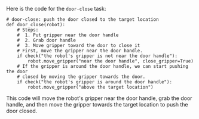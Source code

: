 Here is the code for the `door-close` task:

```
# door-close: push the door closed to the target location
def door_close(robot):
    # Steps:
    #  1. Put gripper near the door handle
    #  2. Grab door handle
    #  3. Move gripper toward the door to close it
    # First, move the gripper near the door handle.
    if check("the robot's gripper is not near the door handle"):
        robot.move_gripper("near the door handle", close_gripper=True)
    # If the gripper is around the door handle, we can start pushing the door
    # closed by moving the gripper towards the door.
    if check("the robot's gripper is around the door handle"):
        robot.move_gripper("above the target location")
``` 

This code will move the robot's gripper near the door handle, grab the door handle, and then move the gripper towards the target location to push the door closed.